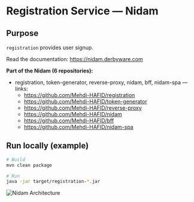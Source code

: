 # Registration Service — Nidam

## Purpose
`registration` provides user signup.

Read the documentation: https://nidam.derbyware.com

**Part of the Nidam (6 repositories):**
- registration, token-generator, reverse-proxy, nidam, bff, nidam-spa — links:
    - https://github.com/Mehdi-HAFID/registration
    - https://github.com/Mehdi-HAFID/token-generator
    - https://github.com/Mehdi-HAFID/reverse-proxy
    - https://github.com/Mehdi-HAFID/nidam
    - https://github.com/Mehdi-HAFID/bff
    - https://github.com/Mehdi-HAFID/nidam-spa

## Run locally (example)
```bash
# Build
mvn clean package

# Run
java -jar target/registration-*.jar
```

[//]: # (TODO change to the new one)
![Nidam Architecture](https://nidam.derbyware.com/img/v2/Nidam-v2-Routing.svg "New Nidam Architecture")

